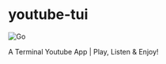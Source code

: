 # youtube-tui

![Go](https://github.com/belikesayantan/youtube-tui/workflows/Go/badge.svg)

A Terminal Youtube App | Play, Listen &amp; Enjoy!
